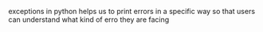 exceptions in python helps us to print errors in a specific way so that users can understand what kind of erro they are facing
